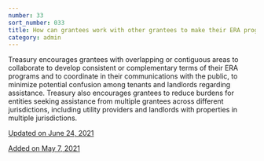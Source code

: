 ```yaml
---
number: 33
sort_number: 033
title: How can grantees work with other grantees to make their ERA programs consistent?
category: admin
---
```


Treasury encourages grantees with overlapping or contiguous areas to collaborate to develop consistent or complementary terms of their ERA programs and to coordinate in their communications with the public, to minimize potential confusion among tenants and landlords regarding assistance. Treasury also encourages grantees to reduce burdens for entities seeking assistance from multiple grantees across different jurisdictions, including utility providers and landlords with properties in multiple jurisdictions.

<a href="{{ site.baseurl }}/implementation-guidance/changes/" class="era-guidance__datestamp">Updated on June 24, 2021</a>

<a href="{{ site.baseurl }}/implementation-guidance/changes/" class="era-guidance__datestamp">Added on May 7, 2021</a>